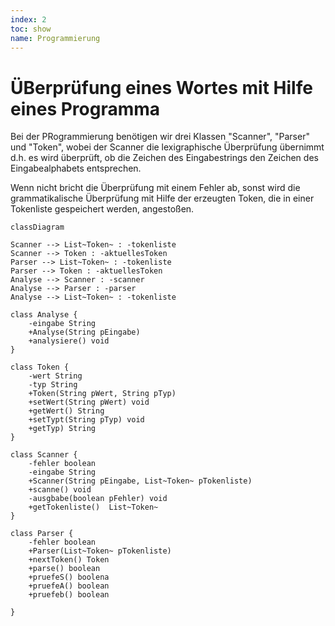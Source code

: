```yaml
---
index: 2
toc: show
name: Programmierung
---
```


# ÜBerprüfung eines Wortes mit Hilfe eines Programma

Bei der PRogrammierung benötigen wir drei Klassen "Scanner", "Parser" und "Token", wobei der Scanner die lexigraphische 
Überprüfung übernimmt d.h. es wird überprüft, ob die Zeichen des Eingabestrings den Zeichen des Eingabealphabets entsprechen. 

Wenn nicht bricht die Überprüfung mit einem Fehler ab, sonst wird die grammatikalische Überprüfung mit Hilfe der erzeugten Token, die in einer Tokenliste gespeichert werden, angestoßen.

```mermaid
classDiagram

Scanner --> List~Token~ : -tokenliste
Scanner --> Token : -aktuellesToken
Parser --> List~Token~ : -tokenliste
Parser --> Token : -aktuellesToken
Analyse --> Scanner : -scanner
Analyse --> Parser : -parser
Analyse --> List~Token~ : -tokenliste

class Analyse {
    -eingabe String
    +Analyse(String pEingabe)
    +analysiere() void
}

class Token {
    -wert String
    -typ String
    +Token(String pWert, String pTyp)  
    +setWert(String pWert) void
    +getWert() String
    +setTypt(String pTyp) void
    +getTyp) String  
}

class Scanner {
    -fehler boolean
    -eingabe String
    +Scanner(String pEingabe, List~Token~ pTokenliste)
    +scanne() void
    -ausgbabe(boolean pFehler) void
    +getTokenliste()  List~Token~
}

class Parser {
    -fehler boolean
    +Parser(List~Token~ pTokenliste)
    +nextToken() Token
    +parse() boolean
    +pruefeS() boolena
    +pruefeA() boolean
    +pruefeb() boolean

}


``` 